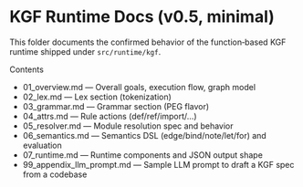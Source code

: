 # KGF Runtime Docs (v0.5, minimal)

This folder documents the confirmed behavior of the function‑based KGF runtime shipped under `src/runtime/kgf`.

Contents

- 01_overview.md — Overall goals, execution flow, graph model
- 02_lex.md — Lex section (tokenization)
- 03_grammar.md — Grammar section (PEG flavor)
- 04_attrs.md — Rule actions (def/ref/import/…)
- 05_resolver.md — Module resolution spec and behavior
- 06_semantics.md — Semantics DSL (edge/bind/note/let/for) and evaluation
- 07_runtime.md — Runtime components and JSON output shape
 - 99_appendix_llm_prompt.md — Sample LLM prompt to draft a KGF spec from a codebase
